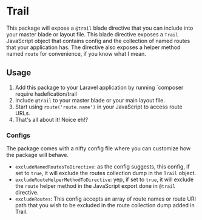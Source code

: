 # Trail
This package will expose a `@trail` blade directive that you can include into your master blade or layout file. This blade directive exposes a `Trail` JavaScript object that contains config and the collection of named routes that your application has. The directive also exposes a helper method named `route` for convenience, if you know what I mean.

## Usage
1. Add this package to your Laravel application by running `composer require hadefication/trail
2. Include `@trail` to your master blade or your main layout file.
3. Start using `route('route.name')` in your JavaScript to access route URLs.
4. That's all about it! Noice eh!?

### Configs
The package comes with a nifty config file where you can customize how the package will behave.

- `excludeNamedRoutesToDirective`: as the config suggests, this config, if set to `true`, it will exclude the routes collection dump in the `Trail` object.
- `excludeRouteHelperMethodToDirective`: yep, if set to `true`, it will exclude the `route` helper method in the JavaScript export done in `@trail` directive.
- `excludeRoutes`: This config accepts an array of route names or route URI path that you wish to be excluded in the route collection dump added in Trail.